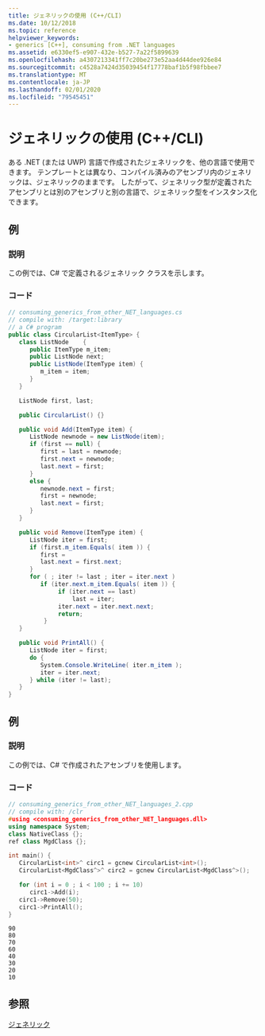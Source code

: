 ```yaml
---
title: ジェネリックの使用 (C++/CLI)
ms.date: 10/12/2018
ms.topic: reference
helpviewer_keywords:
- generics [C++], consuming from .NET languages
ms.assetid: e6330ef5-e907-432e-b527-7a22f5899639
ms.openlocfilehash: a4307213341ff7c20be273e52aa4d44dee926e84
ms.sourcegitcommit: c4528a7424d35039454f17778baf1b5f98fbbee7
ms.translationtype: MT
ms.contentlocale: ja-JP
ms.lasthandoff: 02/01/2020
ms.locfileid: "79545451"
---
```

# <a name="consuming-generics-ccli"></a>ジェネリックの使用 (C++/CLI)

ある .NET (または UWP) 言語で作成されたジェネリックを、他の言語で使用できます。 テンプレートとは異なり、コンパイル済みのアセンブリ内のジェネリックは、ジェネリックのままです。 したがって、ジェネリック型が定義されたアセンブリとは別のアセンブリと別の言語で、ジェネリック型をインスタンス化できます。

## <a name="example"></a>例

### <a name="description"></a>説明

この例では、C# で定義されるジェネリック クラスを示します。

### <a name="code"></a>コード

```csharp
// consuming_generics_from_other_NET_languages.cs
// compile with: /target:library
// a C# program
public class CircularList<ItemType> {
   class ListNode    {
      public ItemType m_item;
      public ListNode next;
      public ListNode(ItemType item) {
         m_item = item;
      }
   }

   ListNode first, last;

   public CircularList() {}

   public void Add(ItemType item) {
      ListNode newnode = new ListNode(item);
      if (first == null) {
         first = last = newnode;
         first.next = newnode;
         last.next = first;
      }
      else {
         newnode.next = first;
         first = newnode;
         last.next = first;
      }
   }

   public void Remove(ItemType item) {
      ListNode iter = first;
      if (first.m_item.Equals( item )) {
         first =
         last.next = first.next;
      }
      for ( ; iter != last ; iter = iter.next )
         if (iter.next.m_item.Equals( item )) {
              if (iter.next == last)
                  last = iter;
              iter.next = iter.next.next;
              return;
          }
   }

   public void PrintAll() {
      ListNode iter = first;
      do {
         System.Console.WriteLine( iter.m_item );
         iter = iter.next;
      } while (iter != last);
   }
}
```

## <a name="example"></a>例

### <a name="description"></a>説明

この例では、C# で作成されたアセンブリを使用します。

### <a name="code"></a>コード

```cpp
// consuming_generics_from_other_NET_languages_2.cpp
// compile with: /clr
#using <consuming_generics_from_other_NET_languages.dll>
using namespace System;
class NativeClass {};
ref class MgdClass {};

int main() {
   CircularList<int>^ circ1 = gcnew CircularList<int>();
   CircularList<MgdClass^>^ circ2 = gcnew CircularList<MgdClass^>();

   for (int i = 0 ; i < 100 ; i += 10)
      circ1->Add(i);
   circ1->Remove(50);
   circ1->PrintAll();
}
```

```Output
90
80
70
60
40
30
20
10
```

## <a name="see-also"></a>参照

[ジェネリック](generics-cpp-component-extensions.md)